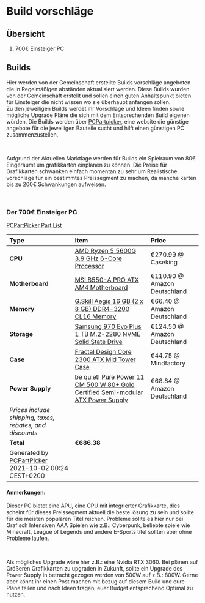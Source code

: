 # Build vorschläge

## Übersicht

1. 700€ Einsteiger PC

## Builds
Hier werden von der Gemeinschaft erstellte Builds vorschläge angeboten die in Regelmäßigen abständen aktualisiert werden. Diese Builds wurden von der Gemeinschaft erstellt und sollen einen guten Anhaltspunkt bieten für Einsteiger die nicht wissen wo sie überhaupt anfangen sollen.\
Zu den jeweiligen Builds werdet ihr Vorschläge und Ideen finden sowie mögliche Upgrade Pläne die sich mit dem Entsprechenden Build eigenen würden. Die Builds werden über [PCPartpicker](de.pcpartpicker.com), eine website die günstige angebote für die jeweiligen Bauteile sucht und hilft einen günstigen PC zusammenzustellen.

<br/>

Aufgrund der Aktuellen Marktlage werden für Builds ein Spielraum von 80€ Eingeräumt um grafikkarten einplanen zu können. Die Preise für Grafikkarten schwanken einfach momentan zu sehr um Realistische vorschläge für ein bestimmtes Preissegment zu machen, da manche karten bis zu 200€ Schwankungen aufweisen.

<br/>

### Der 700€ Einsteiger PC
[PCPartPicker Part List](https://de.pcpartpicker.com/list/v8C3ht)

Type|Item|Price
:----|:----|:----
**CPU** | [AMD Ryzen 5 5600G 3.9 GHz 6-Core Processor](https://de.pcpartpicker.com/product/sYmmP6/amd-ryzen-5-5600g-39-ghz-6-core-processor-100-100000252box) | €270.99 @ Caseking 
**Motherboard** | [MSI B550-A PRO ATX AM4 Motherboard](https://de.pcpartpicker.com/product/7gxbt6/msi-b550-a-pro-atx-am4-motherboard-b550-a-pro) | €110.90 @ Amazon Deutschland 
**Memory** | [G.Skill Aegis 16 GB (2 x 8 GB) DDR4-3200 CL16 Memory](https://de.pcpartpicker.com/product/mcH8TW/gskill-aegis-16-gb-2-x-8-gb-ddr4-3200-memory-f4-3200c16d-16gis) | €66.40 @ Amazon Deutschland 
**Storage** | [Samsung 970 Evo Plus 1 TB M.2-2280 NVME Solid State Drive](https://de.pcpartpicker.com/product/Zxw7YJ/samsung-970-evo-plus-1-tb-m2-2280-nvme-solid-state-drive-mz-v7s1t0bam) | €124.50 @ Amazon Deutschland 
**Case** | [Fractal Design Core 2300 ATX Mid Tower Case](https://de.pcpartpicker.com/product/y7YWGX/fractal-design-case-fdcacore2300bl) | €44.75 @ Mindfactory 
**Power Supply** | [be quiet! Pure Power 11 CM 500 W 80+ Gold Certified Semi-modular ATX Power Supply](https://de.pcpartpicker.com/product/qpvbt6/be-quiet-pure-power-11-cm-500-w-80-gold-certified-semi-modular-atx-power-supply-bn297) | €68.84 @ Amazon Deutschland 
 | *Prices include shipping, taxes, rebates, and discounts* |
 | **Total** | **€686.38**
 | Generated by [PCPartPicker](https://pcpartpicker.com) 2021-10-02 00:24 CEST+0200 |
 #### Anmerkungen:
 Dieser PC bietet eine APU, eine CPU mit integrierter Grafikkarte, dies scheint für dieses Preissegment aktuell die beste lösung zu sein und sollte für die meisten populären Titel reichen. Probleme sollte es hier nur bei Grafisch Intensiven AAA Spielen wie z.B.: Cyberpunk, beliebte spiele wie Minecraft, League of Legends und andere E-Sports titel sollten aber ohne Probleme laufen.

<br/>

Als mögliches Upgrade wäre hier z.B.: eine Nvidia RTX 3060. Bei plänen auf Größeren Grafikkarten zu upgraden in Zukunft, sollte ein Upgrade des Power Supply in betracht gezogen werden von 500W auf z.B.: 800W. Gerne aber könnt ihr einen Post machen mit bezug auf diesem Build und eure Pläne teilen und nach Ideen fragen, euer Budget entsprechend Optimal zu nutzen.